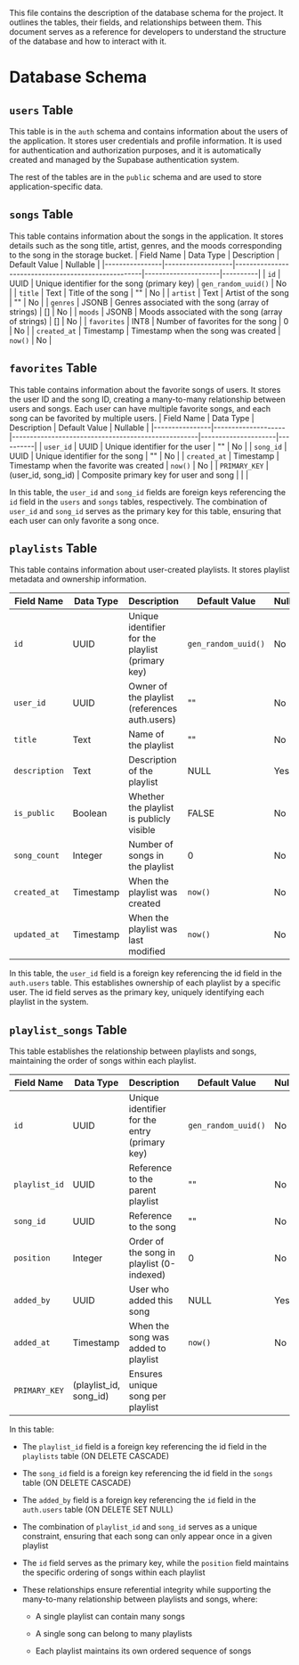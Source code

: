 This file contains the description of the database schema for the project. It outlines the tables, their fields, and relationships between them. This document serves as a reference for developers to understand the structure of the database and how to interact with it.

# Database Schema

## `users` Table
This table is in the `auth` schema and contains information about the users of the application. It stores user credentials and profile information. It is used for authentication and authorization purposes, and it is automatically created and managed by the Supabase authentication system.

The rest of the tables are in the `public` schema and are used to store application-specific data.

## `songs` Table
This table  contains information about the songs in the application. It stores details such as the song title, artist, genres, and the moods corresponding to the song in the storage bucket.
| Field Name     | Data Type         | Description                                        | Default Value       | Nullable |
|----------------|-------------------|----------------------------------------------------|---------------------|----------|
| `id`           | UUID              | Unique identifier for the song (primary key)       | `gen_random_uuid()` | No       |
| `title`        | Text              | Title of the song                                  | ""                  | No       |
| `artist`       | Text              | Artist of the song                                 | ""                  | No       |
| `genres`       | JSONB             | Genres associated with the song (array of strings) | []                  | No       |
| `moods`        | JSONB             | Moods associated with the song (array of strings)  | []                  | No       |
| `favorites`    | INT8              | Number of favorites for the song                   | 0                   | No       |
| `created_at`   | Timestamp         | Timestamp when the song was created                | `now()`             | No       |

## `favorites` Table
This table contains information about the favorite songs of users. It stores the user ID and the song ID, creating a many-to-many relationship between users and songs. Each user can have multiple favorite songs, and each song can be favorited by multiple users.
| Field Name     | Data Type          | Description                                        | Default Value       | Nullable |
|----------------|--------------------|----------------------------------------------------|---------------------|----------|
| `user_id`      | UUID               | Unique identifier for the user                     | ""                  | No       |
| `song_id`      | UUID               | Unique identifier for the song                     | ""                  | No       |
| `created_at`   | Timestamp          | Timestamp when the favorite was created            | `now()`             | No       |
| `PRIMARY_KEY`  | (user_id, song_id) | Composite primary key for user and song            |                     |          |

In this table, the `user_id` and `song_id` fields are foreign keys referencing the `id` field in the `users` and `songs` tables, respectively. The combination of `user_id` and `song_id` serves as the primary key for this table, ensuring that each user can only favorite a song once.

## `playlists` Table
This table contains information about user-created playlists. It stores playlist metadata and ownership information.

| Field Name     | Data Type         | Description                                        | Default Value       | Nullable |
|----------------|-------------------|----------------------------------------------------|---------------------|----------|
| `id`           | UUID              | Unique identifier for the playlist (primary key)   | `gen_random_uuid()` | No       |
| `user_id`      | UUID              | Owner of the playlist (references auth.users)      | ""                  | No       |
| `title`        | Text              | Name of the playlist                               | ""                  | No       |
| `description`  | Text              | Description of the playlist                        | NULL                | Yes      |
| `is_public`    | Boolean           | Whether the playlist is publicly visible           | FALSE               | No       |
| `song_count`   | Integer           | Number of songs in the playlist                    | 0                   | No       |
| `created_at`   | Timestamp         | When the playlist was created                      | `now()`             | No       |
| `updated_at`   | Timestamp         | When the playlist was last modified                | `now()`             | No       |

In this table, the `user_id` field is a foreign key referencing the id field in the `auth.users` table. This establishes ownership of each playlist by a specific user. The id field serves as the primary key, uniquely identifying each playlist in the system.


## `playlist_songs` Table
This table establishes the relationship between playlists and songs, maintaining the order of songs within each playlist.

| Field Name     | Data Type                | Description                                        | Default Value       | Nullable |
|----------------|--------------------------|----------------------------------------------------|---------------------|----------|
| `id`           | UUID                     | Unique identifier for the entry (primary key)      | `gen_random_uuid()` | No       |
| `playlist_id`  | UUID                     | Reference to the parent playlist                   | ""                  | No       |
| `song_id`      | UUID                     | Reference to the song                              | ""                  | No       |
| `position`     | Integer                  | Order of the song in playlist (0-indexed)          | 0                   | No       |
| `added_by`     | UUID                     | User who added this song                           | NULL                | Yes      |
| `added_at`     | Timestamp                | When the song was added to playlist                | `now()`             | No       |
| `PRIMARY_KEY`  | (playlist_id, song_id)   | Ensures unique song per playlist                   |                     |          |

In this table:

- The `playlist_id` field is a foreign key referencing the id field in the `playlists` table (ON DELETE CASCADE)

- The `song_id` field is a foreign key referencing the id field in the `songs` table (ON DELETE CASCADE)

- The `added_by` field is a foreign key referencing the `id` field in the `auth.users` table (ON DELETE SET NULL)

- The combination of `playlist_id` and `song_id` serves as a unique constraint, ensuring that each song can only appear once in a given playlist

- The `id` field serves as the primary key, while the `position` field maintains the specific ordering of songs within each playlist

- These relationships ensure referential integrity while supporting the many-to-many relationship between playlists and songs, where:

    + A single playlist can contain many songs

    + A single song can belong to many playlists

    + Each playlist maintains its own ordered sequence of songs
